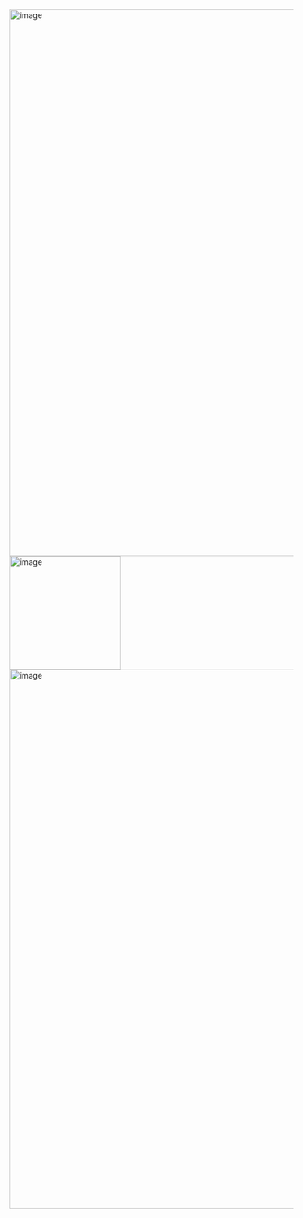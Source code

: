 <img width="1042" height="968" alt="image" src="https://github.com/user-attachments/assets/f90d2cf7-72b8-4110-8c84-c4ceaeeaeacb" />
<img width="197" height="201" alt="image" src="https://github.com/user-attachments/assets/c2d99e99-d095-4971-a89c-df2cdf814394" />
<img width="1067" height="955" alt="image" src="https://github.com/user-attachments/assets/474ecbbc-7eac-4e8c-84a0-bd600b564d21" />

